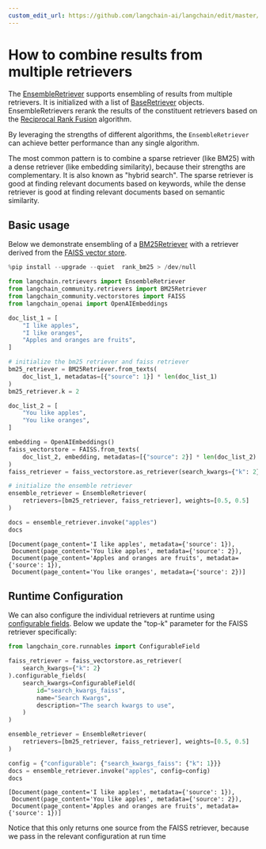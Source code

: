 ```yaml
---
custom_edit_url: https://github.com/langchain-ai/langchain/edit/master/docs/docs/how_to/ensemble_retriever.ipynb
---
```

# How to combine results from multiple retrievers

The [EnsembleRetriever](https://api.python.langchain.com/en/latest/retrievers/langchain.retrievers.ensemble.EnsembleRetriever.html) supports ensembling of results from multiple retrievers. It is initialized with a list of [BaseRetriever](https://api.python.langchain.com/en/latest/retrievers/langchain_core.retrievers.BaseRetriever.html) objects. EnsembleRetrievers rerank the results of the constituent retrievers based on the [Reciprocal Rank Fusion](https://plg.uwaterloo.ca/~gvcormac/cormacksigir09-rrf.pdf) algorithm.

By leveraging the strengths of different algorithms, the `EnsembleRetriever` can achieve better performance than any single algorithm. 

The most common pattern is to combine a sparse retriever (like BM25) with a dense retriever (like embedding similarity), because their strengths are complementary. It is also known as "hybrid search". The sparse retriever is good at finding relevant documents based on keywords, while the dense retriever is good at finding relevant documents based on semantic similarity.

## Basic usage

Below we demonstrate ensembling of a [BM25Retriever](https://api.python.langchain.com/en/latest/retrievers/langchain_community.retrievers.bm25.BM25Retriever.html) with a retriever derived from the [FAISS vector store](https://api.python.langchain.com/en/latest/vectorstores/langchain_community.vectorstores.faiss.FAISS.html).


```python
%pip install --upgrade --quiet  rank_bm25 > /dev/null
```


```python
from langchain.retrievers import EnsembleRetriever
from langchain_community.retrievers import BM25Retriever
from langchain_community.vectorstores import FAISS
from langchain_openai import OpenAIEmbeddings

doc_list_1 = [
    "I like apples",
    "I like oranges",
    "Apples and oranges are fruits",
]

# initialize the bm25 retriever and faiss retriever
bm25_retriever = BM25Retriever.from_texts(
    doc_list_1, metadatas=[{"source": 1}] * len(doc_list_1)
)
bm25_retriever.k = 2

doc_list_2 = [
    "You like apples",
    "You like oranges",
]

embedding = OpenAIEmbeddings()
faiss_vectorstore = FAISS.from_texts(
    doc_list_2, embedding, metadatas=[{"source": 2}] * len(doc_list_2)
)
faiss_retriever = faiss_vectorstore.as_retriever(search_kwargs={"k": 2})

# initialize the ensemble retriever
ensemble_retriever = EnsembleRetriever(
    retrievers=[bm25_retriever, faiss_retriever], weights=[0.5, 0.5]
)
```


```python
docs = ensemble_retriever.invoke("apples")
docs
```



```output
[Document(page_content='I like apples', metadata={'source': 1}),
 Document(page_content='You like apples', metadata={'source': 2}),
 Document(page_content='Apples and oranges are fruits', metadata={'source': 1}),
 Document(page_content='You like oranges', metadata={'source': 2})]
```


## Runtime Configuration

We can also configure the individual retrievers at runtime using [configurable fields](/docs/how_to/configure). Below we update the "top-k" parameter for the FAISS retriever specifically:


```python
from langchain_core.runnables import ConfigurableField

faiss_retriever = faiss_vectorstore.as_retriever(
    search_kwargs={"k": 2}
).configurable_fields(
    search_kwargs=ConfigurableField(
        id="search_kwargs_faiss",
        name="Search Kwargs",
        description="The search kwargs to use",
    )
)

ensemble_retriever = EnsembleRetriever(
    retrievers=[bm25_retriever, faiss_retriever], weights=[0.5, 0.5]
)
```


```python
config = {"configurable": {"search_kwargs_faiss": {"k": 1}}}
docs = ensemble_retriever.invoke("apples", config=config)
docs
```



```output
[Document(page_content='I like apples', metadata={'source': 1}),
 Document(page_content='You like apples', metadata={'source': 2}),
 Document(page_content='Apples and oranges are fruits', metadata={'source': 1})]
```


Notice that this only returns one source from the FAISS retriever, because we pass in the relevant configuration at run time
